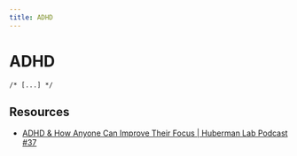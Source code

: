 ```yaml
---
title: ADHD
---
```

# ADHD

`/* [...] */`

## Resources
- [ADHD & How Anyone Can Improve Their Focus | Huberman Lab Podcast #37](https://www.youtube.com/watch?v=hFL6qRIJZ_Y)